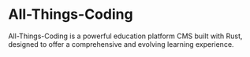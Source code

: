 # All-Things-Coding

All-Things-Coding is a powerful education platform CMS built with Rust, designed to offer a comprehensive and evolving learning experience.

<!-- ## Features -->
<!-- - **Rust Tutorials**: Comprehensive guides and tutorials on Rust programming. -->
<!-- - **Rust DSA**: Basic implementations of data structures and algorithms in Rust. -->
<!-- - **Web3 Course**: In-depth courses on Web3 technologies and decentralized applications. -->
<!-- - **DSA Coding Problems**: A collection of coding problems focused on data structures and algorithms. -->
<!-- - **Future Additions**: Courses on Go, Haskell, and DevOps coming soon. -->
